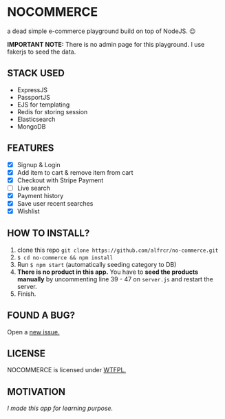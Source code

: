 # NOCOMMERCE
a dead simple e-commerce playground build on top of NodeJS. 😉

**IMPORTANT NOTE:** There is no admin page for this playground. I use fakerjs to seed the data.

## STACK USED
- ExpressJS
- PassportJS
- EJS for templating
- Redis for storing session
- Elasticsearch
- MongoDB

## FEATURES
- [x] Signup & Login
- [x] Add item to cart & remove item from cart
- [x] Checkout with Stripe Payment
- [ ] Live search
- [x] Payment history
- [x] Save user recent searches
- [x] Wishlist

## HOW TO INSTALL?

1. clone this repo `git clone https://github.com/alfrcr/no-commerce.git`
2. `$ cd no-commerce && npm install`
3. Run `$ npm start` (automatically seeding category to DB)
4. **There is no product in this app.** You have to **seed the products manually** by uncommenting line 39 - 47 on `server.js` and restart the server.
5. Finish.

## FOUND A BUG?
Open a [new issue.](https://github.com/alfrcr/no-commerce/issues)

## LICENSE
NOCOMMERCE is licensed under [WTFPL.](http://www.wtfpl.net/txt/copying/)

## MOTIVATION
*I made this app for learning purpose.*
